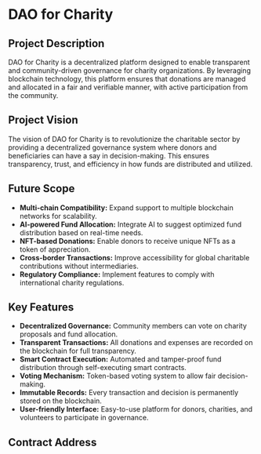 # DAO for Charity

## Project Description
DAO for Charity is a decentralized platform designed to enable transparent and community-driven governance for charity organizations. By leveraging blockchain technology, this platform ensures that donations are managed and allocated in a fair and verifiable manner, with active participation from the community.

## Project Vision
The vision of DAO for Charity is to revolutionize the charitable sector by providing a decentralized governance system where donors and beneficiaries can have a say in decision-making. This ensures transparency, trust, and efficiency in how funds are distributed and utilized.

## Future Scope
- **Multi-chain Compatibility:** Expand support to multiple blockchain networks for scalability.
- **AI-powered Fund Allocation:** Integrate AI to suggest optimized fund distribution based on real-time needs.
- **NFT-based Donations:** Enable donors to receive unique NFTs as a token of appreciation.
- **Cross-border Transactions:** Improve accessibility for global charitable contributions without intermediaries.
- **Regulatory Compliance:** Implement features to comply with international charity regulations.

## Key Features
- **Decentralized Governance:** Community members can vote on charity proposals and fund allocation.
- **Transparent Transactions:** All donations and expenses are recorded on the blockchain for full transparency.
- **Smart Contract Execution:** Automated and tamper-proof fund distribution through self-executing smart contracts.
- **Voting Mechanism:** Token-based voting system to allow fair decision-making.
- **Immutable Records:** Every transaction and decision is permanently stored on the blockchain.
- **User-friendly Interface:** Easy-to-use platform for donors, charities, and volunteers to participate in governance.
## Contract Address 
